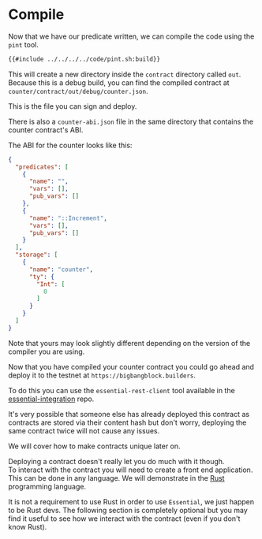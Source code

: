 # Compile
Now that we have our predicate written, we can compile the code using the `pint` tool.

```bash
{{#include ../../../../code/pint.sh:build}}
```
This will create a new directory inside the `contract` directory called `out`. \
Because this is a debug build, you can find the compiled contract at `counter/contract/out/debug/counter.json`.

This is the file you can sign and deploy.

There is also a `counter-abi.json` file in the same directory that contains the counter contract's ABI.

The ABI for the counter looks like this:
```json
{
  "predicates": [
    {
      "name": "",
      "vars": [],
      "pub_vars": []
    },
    {
      "name": "::Increment",
      "vars": [],
      "pub_vars": []
    }
  ],
  "storage": [
    {
      "name": "counter",
      "ty": {
        "Int": [
          0
        ]
      }
    }
  ]
}
```
Note that yours may look slightly different depending on the version of the compiler you are using.

Now that you have compiled your counter contract you could go ahead and deploy it to the testnet at `https://bigbangblock.builders`.

To do this you can use the `essential-rest-client` tool available in the [essential-integration](https://github.com/essential-contributions/essential-integration) repo.

It's very possible that someone else has already deployed this contract as contracts are stored via their content hash but don't worry, deploying the same contract twice will not cause any issues.

We will cover how to make contracts unique later on.

Deploying a contract doesn't really let you do much with it though. \
To interact with the contract you will need to create a front end application. \
This can be done in any language. We will demonstrate in the [Rust](https://www.rust-lang.org/) programming language.

It is not a requirement to use Rust in order to use `Essential`, we just happen to be Rust devs. The following section is completely optional but you may find it useful to see how we interact with the contract (even if you don't know Rust).
